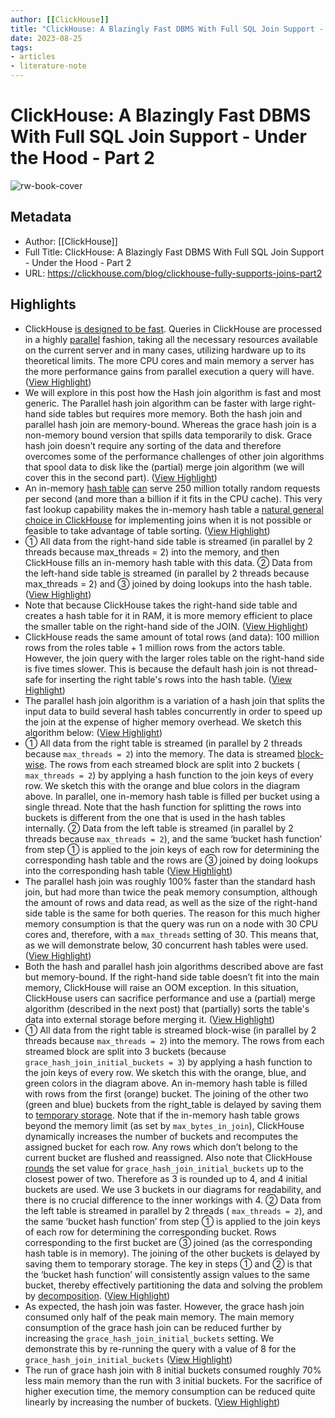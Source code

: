 ```yaml
---
author: [[ClickHouse]]
title: "ClickHouse: A Blazingly Fast DBMS With Full SQL Join Support - Under the Hood - Part 2"
date: 2023-08-25
tags: 
- articles
- literature-note
---
```

# ClickHouse: A Blazingly Fast DBMS With Full SQL Join Support - Under the Hood - Part 2

![rw-book-cover](https://clickhouse.com/uploads/Blazingly_Fast_DBMS_Part_2_f97edfa04f.png)

## Metadata
- Author: [[ClickHouse]]
- Full Title: ClickHouse: A Blazingly Fast DBMS With Full SQL Join Support - Under the Hood - Part 2
- URL: https://clickhouse.com/blog/clickhouse-fully-supports-joins-part2

## Highlights
- ClickHouse [is designed to be fast](https://clickhouse.com/docs/en/concepts/why-clickhouse-is-so-fast). Queries in ClickHouse are processed in a highly [parallel](https://clickhouse.com/docs/en/about-us/distinctive-features#parallel-processing-on-multiple-cores) fashion, taking all the necessary resources available on the current server and in many cases, utilizing hardware up to its theoretical limits. The more CPU cores and main memory a server has the more performance gains from parallel execution a query will have. ([View Highlight](https://read.readwise.io/read/01h13we65x1edf4n84hk1vek5q))
- We will explore in this post how the Hash join algorithm is fast and most generic. The Parallel hash join algorithm can be faster with large right-hand side tables but requires more memory. Both the hash join and parallel hash join are memory-bound. Whereas the grace hash join is a non-memory bound version that spills data temporarily to disk. Grace hash join doesn’t require any sorting of the data and therefore overcomes some of the performance challenges of other join algorithms that spool data to disk like the (partial) merge join algorithm (we will cover this in the second part). ([View Highlight](https://read.readwise.io/read/01h13whtazj9rkm5s51qnvswgx))
- An in-memory [hash table](https://en.wikipedia.org/wiki/Hash_table) [can](https://github.com/ClickHouse/ClickHouse/issues/33582) serve 250 million totally random requests per second (and more than a billion if it fits in the CPU cache). This very fast lookup capability makes the in-memory hash table a [natural general choice in ClickHouse](https://clickhouse.com/blog/hash-tables-in-clickhouse-and-zero-cost-abstractions) for implementing joins when it is not possible or feasible to take advantage of table sorting. ([View Highlight](https://read.readwise.io/read/01h13wjjcaw0311t66201eas4c))
- ① All data from the right-hand side table is streamed (in parallel by 2 threads because max_threads = 2) into the memory, and then ClickHouse fills an in-memory hash table with this data.
  ② Data from the left-hand side table is streamed (in parallel by 2 threads because max_threads = 2) and ③ joined by doing lookups into the hash table. ([View Highlight](https://read.readwise.io/read/01h13wm8bfyeskb1kkgm2jy8m3))
- Note that because ClickHouse takes the right-hand side table and creates a hash table for it in RAM, it is more memory efficient to place the smaller table on the right-hand side of the JOIN. ([View Highlight](https://read.readwise.io/read/01h13wmkra9erg4rmnb28yw0f7))
- ClickHouse reads the same amount of total rows (and data): 100 million rows from the roles table + 1 million rows from the actors table. However, the join query with the larger roles table on the right-hand side is five times slower. This is because the default hash join is not thread-safe for inserting the right table's rows into the hash table. ([View Highlight](https://read.readwise.io/read/01h13wy7rzezyhfkhv9madhj1v))
- The parallel hash join algorithm is a variation of a hash join that splits the input data to build several hash tables concurrently in order to speed up the join at the expense of higher memory overhead. We sketch this algorithm below: ([View Highlight](https://read.readwise.io/read/01h13wz6n06dc4rv9f3p4x0eae))
- ① All data from the right table is streamed (in parallel by 2 threads because `max_threads = 2`) into the memory. The data is streamed [block-wise](https://www.youtube.com/watch?v=hP6G2Nlz_cA&feature=youtu.be). The rows from each streamed block are split into 2 buckets ( `max_threads = 2`) by applying a hash function to the join keys of every row. We sketch this with the orange and blue colors in the diagram above. In parallel, one in-memory hash table is filled per bucket using a single thread. Note that the hash function for splitting the rows into buckets is different from the one that is used in the hash tables internally.
  ② Data from the left table is streamed (in parallel by 2 threads because `max_threads = 2`), and the same ‘bucket hash function’ from step ① is applied to the join keys of each row for determining the corresponding hash table and the rows are ③ joined by doing lookups into the corresponding hash table ([View Highlight](https://read.readwise.io/read/01h13x00mjpn4aved2rv8zpgng))
- The parallel hash join was roughly 100% faster than the standard hash join, but had more than twice the peak memory consumption, although the amount of rows and data read, as well as the size of the right-hand side table is the same for both queries.
  The reason for this much higher memory consumption is that the query was run on a node with 30 CPU cores and, therefore, with a `max_threads` setting of 30. This means that, as we will demonstrate below, 30 concurrent hash tables were used. ([View Highlight](https://read.readwise.io/read/01h13x2b031ptksj5ebvqc7jzq))
- Both the hash and parallel hash join algorithms described above are fast but memory-bound. If the right-hand side table doesn’t fit into the main memory, ClickHouse will raise an OOM exception. In this situation, ClickHouse users can sacrifice performance and use a (partial) merge algorithm (described in the next post) that (partially) sorts the table's data into external storage before merging it. ([View Highlight](https://read.readwise.io/read/01h13x2z8gcf2kkkv6n9435s6a))
- ① All data from the right table is streamed block-wise (in parallel by 2 threads because `max_threads = 2`) into the memory. The rows from each streamed block are split into 3 buckets (because `grace_hash_join_initial_buckets = 3`) by applying a hash function to the join keys of every row. We sketch this with the orange, blue, and green colors in the diagram above. An in-memory hash table is filled with rows from the first (orange) bucket. The joining of the other two (green and blue) buckets from the right_table is delayed by saving them to [temporary storage](https://clickhouse.com/docs/en/operations/server-configuration-parameters/settings#tmp-path).
  Note that if the in-memory hash table grows beyond the memory limit (as set by `max_bytes_in_join`), ClickHouse dynamically increases the number of buckets and recomputes the assigned bucket for each row. Any rows which don’t belong to the current bucket are flushed and reassigned.
  Also note that ClickHouse [rounds](https://github.com/ClickHouse/ClickHouse/blob/23.3/src/Interpreters/GraceHashJoin.cpp#L289) the set value for `grace_hash_join_initial_buckets` up to the closest power of two. Therefore as 3 is rounded up to 4, and 4 initial buckets are used. We use 3 buckets in our diagrams for readability, and there is no crucial difference to the inner workings with 4.
  ② Data from the left table is streamed in parallel by 2 threads ( `max_threads = 2`), and the same ‘bucket hash function’ from step ① is applied to the join keys of each row for determining the corresponding bucket. Rows corresponding to the first bucket are ③ joined (as the corresponding hash table is in memory). The joining of the other buckets is delayed by saving them to temporary storage.
  The key in steps ① and ② is that the ‘bucket hash function’ will consistently assign values to the same bucket, thereby effectively partitioning the data and solving the problem by [decomposition](https://en.wikipedia.org/wiki/Lossless_join_decomposition). ([View Highlight](https://read.readwise.io/read/01h13x4jrh34t64y8fc0dhjpwb))
- As expected, the hash join was faster. However, the grace hash join consumed only half of the peak main memory.
  The main memory consumption of the grace hash join can be reduced further by increasing the `grace_hash_join_initial_buckets` setting. We demonstrate this by re-running the query with a value of 8 for the `grace_hash_join_initial_buckets` ([View Highlight](https://read.readwise.io/read/01h13x5zkq5rk6r5ap7h1gn1zj))
- The run of grace hash join with 8 initial buckets consumed roughly 70% less main memory than the run with 3 initial buckets. For the sacrifice of higher execution time, the memory consumption can be reduced quite linearly by increasing the number of buckets. ([View Highlight](https://read.readwise.io/read/01h13x70ahdhn7e5g04bk32vgc))
